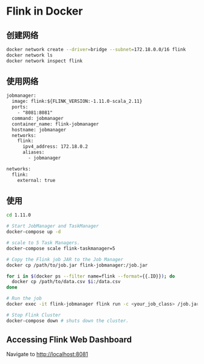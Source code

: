 # Flink in Docker


## 创建网络

```sh
docker network create --driver=bridge --subnet=172.18.0.0/16 flink
docker network ls 
docker network inspect flink
```

## 使用网络

```xml
jobmanager:
  image: flink:${FLINK_VERSION:-1.11.0-scala_2.11}
  ports:
    - "8081:8081"
  command: jobmanager
  container_name: flink-jobmanager
  hostname: jobmanager
  networks:
    flink:
      ipv4_address: 172.18.0.2
      aliases:
        - jobmanager

networks:
  flink:
    external: true
```


## 使用

```sh
cd 1.11.0

# Start JobManager and TaskManager
docker-compose up -d

# scale to 5 Task Managers.
docker-compose scale flink-taskmanager=5 

# Copy the Flink job JAR to the Job Manager
docker cp /path/to/job.jar flink-jobmanager:/job.jar 

for i in $(docker ps --filter name=flink --format={{.ID}}); do
  docker cp /path/to/data.csv $i:/data.csv
done

# Run the job
docker exec -it flink-jobmanager flink run -c <your_job_class> /job.jar [optional params]

# Stop Flink Cluster
docker-compose down # shuts down the cluster.
```

## Accessing Flink Web Dashboard

Navigate to [http://localhost:8081](http://localhost:8081)
